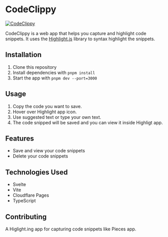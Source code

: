 # CodeClippy

[![CodeClippy](https://github.com/ctw02248/codeclippy/actions/workflows/deploy.yml/badge.svg)](https://github.com/ctw02248/codeclippy/actions/workflows/deploy.yml)

CodeClippy is a web app that helps you capture and highlight code snippets. It uses the [Highlight.js](https://highlightjs.org/) library to syntax highlight the snippets.

## Installation

1. Clone this repository
2. Install dependencies with `pnpm install`
3. Start the app with `pnpm dev --port=3000`

## Usage

1. Copy the code you want to save.
2. Hover over Highlight app icon.
3. Use suggested text or type your own text.
4. The code snipped will be saved and you can view it inside Highligt app.

## Features

- Save and view your code snippets
- Delete your code snippets

## Technologies Used

- Svelte
- Vite
- Cloudflare Pages
- TypeScript

## Contributing
A Higlight.ing app for capturing code snippets like Pieces app.



